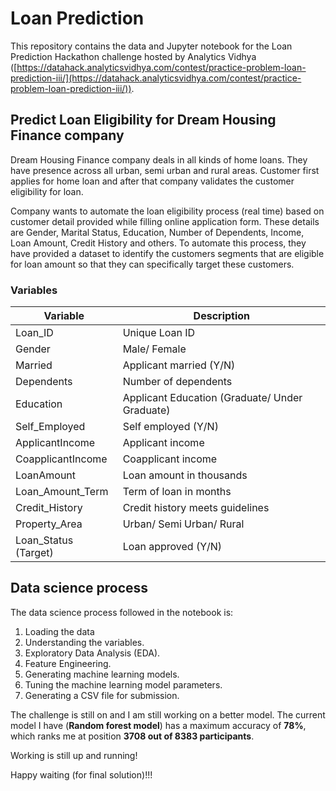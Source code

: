 # Loan Prediction

This repository contains the data and Jupyter notebook for the Loan Prediction Hackathon challenge hosted by Analytics Vidhya ([https://datahack.analyticsvidhya.com/contest/practice-problem-loan-prediction-iii/](https://datahack.analyticsvidhya.com/contest/practice-problem-loan-prediction-iii/)).

## Predict Loan Eligibility for Dream Housing Finance company

Dream Housing Finance company deals in all kinds of home loans. They have presence across all urban, semi urban and rural areas. Customer first applies for home loan and after that company validates the customer eligibility for loan.

Company wants to automate the loan eligibility process (real time) based on customer detail provided while filling online application form. These details are Gender, Marital Status, Education, Number of Dependents, Income, Loan Amount, Credit History and others. To automate this process, they have provided a dataset to identify the customers segments that are eligible for loan amount so that they can specifically target these customers.

### Variables

|Variable|	Description|
|--------|-------------|
|Loan_ID|	Unique Loan ID|
|Gender	|Male/ Female|
|Married	|Applicant married (Y/N)|
|Dependents	|Number of dependents|
|Education	|Applicant Education (Graduate/ Under Graduate)|
|Self_Employed	|Self employed (Y/N)|
|ApplicantIncome	|Applicant income|
|CoapplicantIncome	|Coapplicant income|
|LoanAmount	|Loan amount in thousands|
|Loan_Amount_Term	|Term of loan in months|
|Credit_History	|Credit history meets guidelines|
|Property_Area	|Urban/ Semi Urban/ Rural|
|Loan_Status	(Target) |Loan approved (Y/N)|

## Data science process

The data science process followed in the notebook is:
  1. Loading the data
  2. Understanding the variables.
  3. Exploratory Data Analysis (EDA).
  4. Feature Engineering.
  5. Generating machine learning models.
  6. Tuning the machine learning model parameters.
  7. Generating a CSV file for submission.

The challenge is still on and I am still working on a better model. 
The current model I have (**Random forest model**) has a maximum accuracy of **78%**, which ranks me at position **3708 out of 8383 participants**. 

Working is still up and running!


Happy waiting (for final solution)!!! 
